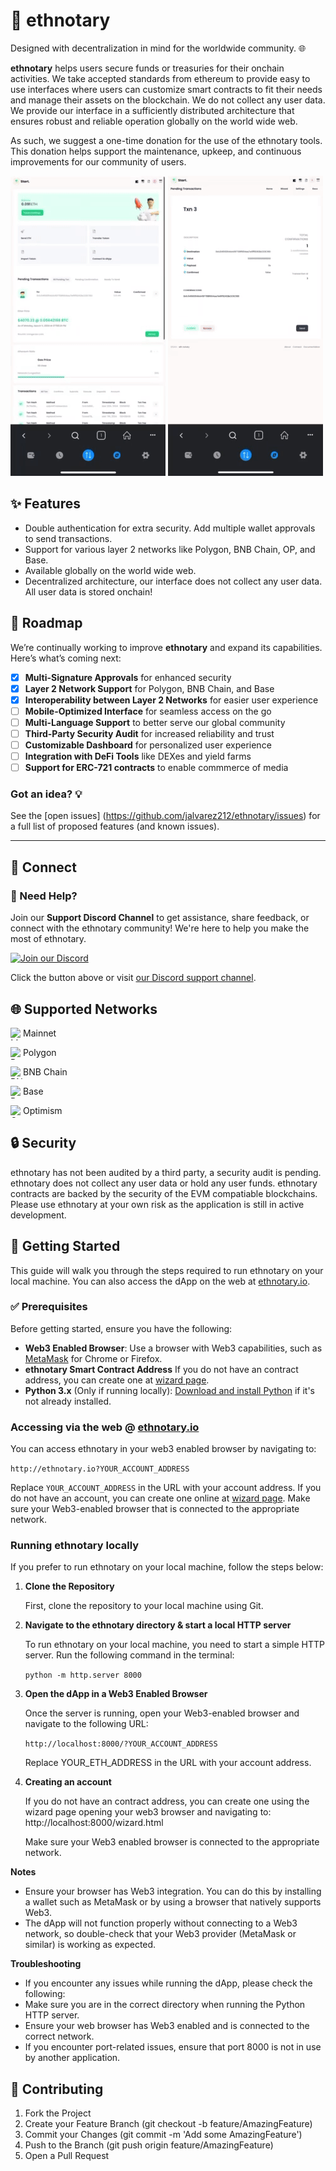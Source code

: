 # 🐘 ethnotary 

Designed with decentralization in mind for the worldwide community. 🌐

**ethnotary** helps users secure funds or treasuries for their onchain activities. We take accepted standards from ethereum to provide easy to use interfaces where users can customize smart contracts to fit their needs and manage their assets on the blockchain. We do not collect any user data. We provide our interface in a sufficiently distributed architecture that ensures robust and reliable operation globally on the world wide web.

As such, we suggest a one-time donation for the use of the ethnotary tools. This donation helps support the maintenance, upkeep, and continuous improvements for our community of users.

![ethnotary Demo](/assets/media/demo/demo_gif1.gif)   ![ethnotary Demo](/assets/media/demo/demo_gif3.gif)




## ✨ Features

- Double authentication for extra security. Add multiple wallet approvals to send transactions. 
- Support for various layer 2 networks like Polygon, BNB Chain, OP, and Base.
- Available globally on the world wide web.
- Decentralized architecture, our interface does not collect any user data. All user data is stored onchain!

## 📍 Roadmap

We’re continually working to improve **ethnotary** and expand its capabilities. Here’s what’s coming next:

- [x] **Multi-Signature Approvals** for enhanced security
- [x] **Layer 2 Network Support** for Polygon, BNB Chain, and Base
- [x] **Interoperability between Layer 2 Networks** for easier user experience
- [ ] **Mobile-Optimized Interface** for seamless access on the go
- [ ] **Multi-Language Support** to better serve our global community
- [ ] **Third-Party Security Audit** for increased reliability and trust
- [ ] **Customizable Dashboard** for personalized user experience
- [ ] **Integration with DeFi Tools** like DEXes and yield farms
- [ ] **Support for ERC-721 contracts** to enable commmerce of media

### Got an idea? 💡
See the [open issues] (https://github.com/jalvarez212/ethnotary/issues) for a full list of proposed features (and known issues).

---

## 🔗 Connect

### 💬 Need Help?

Join our **Support Discord Channel** to get assistance, share feedback, or connect with the ethnotary community! We're here to help you make the most of ethnotary.

[![Join our Discord](https://img.shields.io/badge/Join_Discord-7289DA?style=for-the-badge&logo=discord&logoColor=white)](https://discord.com/channels/1293602554470469773/1293707747065462804)

Click the button above or visit [our Discord support channel](https://discord.com/channels/1293602554470469773/1293707747065462804).



## 🌐 Supported Networks

<img align="left" width="20" height="20" src="https://cryptologos.cc/logos/ethereum-eth-logo.svg?v=035" alt="Mainnet">Mainnet

<img align="left" width="20" height="20" src="https://cryptologos.cc/logos/polygon-matic-logo.svg?v=035" alt="Polygon">Polygon

<img align="left" width="20" height="20" src="https://cryptologos.cc/logos/bnb-bnb-logo.svg?v=035" alt="BNB Chain">BNB Chain

<img align="left" width="20" height="20" src="https://github.com/base-org/brand-kit/blob/main/logo/in-product/Base_Network_Logo.svg" alt="Base">Base

<img align="left" width="20" height="20" src="https://cryptologos.cc/logos/optimism-ethereum-logo.svg" alt="Optimism">Optimism







## 🔒 Security

ethnotary has not been audited by a third party, a security audit is pending. ethnotary does not collect any user data or hold any user funds. ethnotary contracts are backed by the security of the EVM compatiable blockchains. Please use ethnotary at your own risk as the application is still in active development. 

## 🚀 Getting Started

This guide will walk you through the steps required to run ethnotary on your local machine. You can also access the dApp on the web at [ethnotary.io](http://ethnotary.io).

### ✅ Prerequisites

Before getting started, ensure you have the following:

- **Web3 Enabled Browser**: Use a browser with Web3 capabilities, such as [MetaMask](https://metamask.io/) for Chrome or Firefox.
- **ethnotary Smart Contract Address** If you do not have an contract address, you can create one at [wizard page](https://ethnotary.io/wizard.html).
- **Python 3.x** (Only if running locally): [Download and install Python](https://www.python.org/downloads/) if it's not already installed.


### Accessing via the web @  [ethnotary.io](http://ethnotary.io)

You can access ethnotary in your web3 enabled browser by navigating to:

```http://ethnotary.io?YOUR_ACCOUNT_ADDRESS```

Replace `YOUR_ACCOUNT_ADDRESS` in the URL with your account address. If you do not have an account, you can create one online at [wizard page](http://ethnotary.io/wizard.html). Make sure your Web3-enabled browser that is connected to the appropriate network.


### Running ethnotary locally

If you prefer to run ethnotary on your local machine, follow the steps below:

1. **Clone the Repository**

   First, clone the repository to your local machine using Git.

2. **Navigate to the ethnotary directory & start a local HTTP server**

   To run ethnotary on your local machine, you need to start a simple HTTP server. Run the following command in the terminal:

   ```python -m http.server 8000```

3. **Open the dApp in a Web3 Enabled Browser**

   Once the server is running, open your Web3-enabled browser and navigate to the following URL:

   ```http://localhost:8000/?YOUR_ACCOUNT_ADDRESS```

   Replace YOUR_ETH_ADDRESS in the URL with your account address.

4. **Creating an account**

   If you do not have an contract address, you can create one using the wizard page opening your web3 browser and navigating to: http://localhost:8000/wizard.html

   Make sure your Web3 enabled browser is connected to the appropriate network.


**Notes**
- Ensure your browser has Web3 integration. You can do this by installing a wallet such as MetaMask or by using a browser that natively supports Web3.
- The dApp will not function properly without connecting to a Web3 network, so double-check that your Web3 provider (MetaMask or similar) is working as expected.

**Troubleshooting**
- If you encounter any issues while running the dApp, please check the following:
- Make sure you are in the correct directory when running the Python HTTP server.
- Ensure your web browser has Web3 enabled and is connected to the correct network.
- If you encounter port-related issues, ensure that port 8000 is not in use by another application.


## 🤝 Contributing ###

1. Fork the Project
2. Create your Feature Branch (git checkout -b feature/AmazingFeature)
3. Commit your Changes (git commit -m 'Add some AmazingFeature')
4. Push to the Branch (git push origin feature/AmazingFeature)
5. Open a Pull Request




